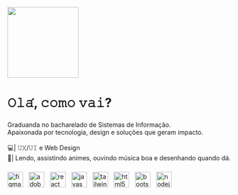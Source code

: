 <br clear="both">

<div align="left">
  <img height="160" src="https://i.pinimg.com/736x/28/94/54/2894542729905c84629d001a68278043.jpg"  />
</div>

###

<h1 align="left">𝙾𝚕𝚊́, 𝚌𝚘𝚖𝚘 𝚟𝚊𝚒?</h1>

###

<p align="left">Graduanda no bacharelado de Sistemas  de Informação. <br>Apaixonada por tecnologia, design e soluções que geram impacto. <br><br>💻| 𝚄𝚇/𝚄𝙸 e Web Design<br>🎨| Lendo, assistindo animes, ouvindo música boa e desenhando quando dá.</p>

###

<div align="left">
  <img src="https://cdn.jsdelivr.net/gh/devicons/devicon/icons/figma/figma-original.svg" height="35" alt="figma logo"  />
  <img width="5" />
  <img src="https://skillicons.dev/icons?i=ai" height="35" alt="adobeillustrator logo"  />
  <img width="5" />
  <img src="https://skillicons.dev/icons?i=react" height="35" alt="react logo"  />
  <img width="5" />
  <img src="https://skillicons.dev/icons?i=js" height="35" alt="javascript logo"  />
  <img width="5" />
  <img src="https://cdn.simpleicons.org/tailwindcss/06B6D4" height="35" alt="tailwindcss logo"  />
  <img width="5" />
  <img src="https://cdn.simpleicons.org/html5/E34F26" height="35" alt="html5 logo"  />
  <img width="5" />
  <img src="https://cdn.jsdelivr.net/gh/devicons/devicon/icons/bootstrap/bootstrap-original.svg" height="35" alt="bootstrap logo"  />
  <img width="5" />
  <img src="https://cdn.jsdelivr.net/gh/devicons/devicon/icons/nodejs/nodejs-original.svg" height="35" alt="nodejs logo"  />
</div>

###
